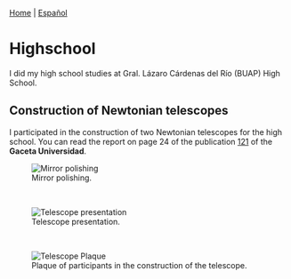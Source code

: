 [Home](index.md) \| [Español](highesp.md)

# Highschool

I did my high school studies at Gral. Lázaro Cárdenas del Río (BUAP) High School.

## Construction of Newtonian telescopes

I participated in the construction of two Newtonian telescopes for the high school. You can read the report on page 24 of the publication [121](https://drive.google.com/file/d/137YUu6OoFpTaPjRC8w3C3zJ-OaPflRE3/view?usp=sharing) of the **Gaceta Universidad**.

<figure>
  <img
  src="https://imgur.com/50uMy9V.jpg"
  alt="Mirror polishing">
  <figcaption>Mirror polishing.
  </figcaption>
</figure>
<br>

<figure>
  <img
  src="https://imgur.com/iPsTwLU.jpg"
  alt="Telescope presentation">
  <figcaption>Telescope presentation.
  </figcaption>
</figure>
<br>

<figure>
  <img
  src="https://imgur.com/w8DuLCz.jpg"
  alt="Telescope Plaque">
  <figcaption>Plaque of participants in the construction of the telescope.
  </figcaption>
</figure>
<br/>
